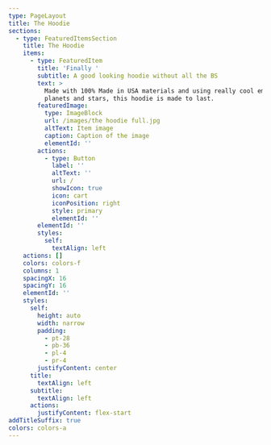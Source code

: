 ```yaml
---
type: PageLayout
title: The Hoodie
sections:
  - type: FeaturedItemsSection
    title: The Hoodie
    items:
      - type: FeaturedItem
        title: 'Finally '
        subtitle: A good looking hoodie without all the BS
        text: >
          Made with 100% Made in USA materials and using really cool embroidery
          planets and stars, this hoodie is made to last.
        featuredImage:
          type: ImageBlock
          url: /images/the hoodie full.jpg
          altText: Item image
          caption: Caption of the image
          elementId: ''
        actions:
          - type: Button
            label: ''
            altText: ''
            url: /
            showIcon: true
            icon: cart
            iconPosition: right
            style: primary
            elementId: ''
        elementId: ''
        styles:
          self:
            textAlign: left
    actions: []
    colors: colors-f
    columns: 1
    spacingX: 16
    spacingY: 16
    elementId: ''
    styles:
      self:
        height: auto
        width: narrow
        padding:
          - pt-28
          - pb-36
          - pl-4
          - pr-4
        justifyContent: center
      title:
        textAlign: left
      subtitle:
        textAlign: left
      actions:
        justifyContent: flex-start
addTitleSuffix: true
colors: colors-a
---
```


